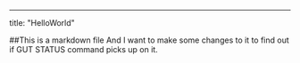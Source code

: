 ---
title: "HelloWorld"

##This is a markdown file
And I want to make some changes to it to find out if GUT STATUS command picks up on it. 
